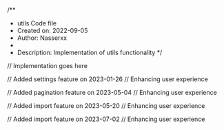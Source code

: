 /**
 * utils Code file
 * Created on: 2022-09-05
 * Author: Nasserxx
 *
 * Description: Implementation of utils functionality
 */
 
// Implementation goes here


// Added settings feature on 2023-01-26
// Enhancing user experience

// Added pagination feature on 2023-05-04
// Enhancing user experience

// Added import feature on 2023-05-20
// Enhancing user experience

// Added import feature on 2023-07-02
// Enhancing user experience
